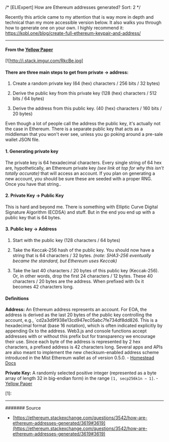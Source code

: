 /*
[ELIExpert] How are Ethereum addresses generated?
Sort: 2
*/

Recently this article came to my attention that is way more in depth and technical than my more accessible version below. It also walks you through how to generate one on your own. I highly recommend it: 
https://kobl.one/blog/create-full-ethereum-keypair-and-address/

---

#### From the [Yellow Paper](http://gavwood.com/paper.pdf)

[![http://i.stack.imgur.com/RkcBe.jpg]

#### There are three main steps to get from private -> address:

1. Create a random private key (64 (hex) characters / 256 bits / 32 bytes)

2. Derive the public key from this private key (128 (hex) characters / 512 bits / 64 bytes)

3. Derive the address from this public key. (40 (hex) characters / 160 bits / 20 bytes)

Even though a lot of people call the address the public key, it's actually not the case in Ethereum. There is a separate public key that acts as a middleman that you won't ever see, unless you go poking around a pre-sale wallet JSON file.

#### 1. Generating private key

The private key is 64 hexadecimal characters. Every single string of 64 hex are, hypothetically, an Ethereum private key *(see link at top for why this isn't totally accurate)* that will access an account. If you plan on generating a new account, you should be sure these are seeded with a proper RNG. Once you have that string..

#### 2. Private Key -> Public Key

This is hard and beyond me. There is something with Elliptic Curve Digital Signature Algorithm (ECDSA) and stuff. But in the end you end up with a public key that is 64 bytes.

#### 3. Public key -> Address

1. Start with the public key (128 characters / 64 bytes)

2. Take the Keccak-256 hash of the public key. You should now have a string that is 64 characters / 32 bytes. *(note: SHA3-256 eventually became the standard, but Ethereum uses Keccak)*

3. Take the last 40 characters / 20 bytes of this public key (Keccak-256). Or, in other words, drop the first 24 characters / 12 bytes. These 40 characters / 20 bytes are the address. When prefixed with 0x it becomes 42 characters long.

#### Definitions

**Address:** An Ethereum address represents an account. For EOA, the address is derived as the last 20 bytes of the public key controlling the account, e.g., `cd2a3d9f938e13cd947ec05abc7fe734df8dd826. This is a hexadecimal format (base 16 notation), which is often indicated explicitly by appending 0x to the address. Web3.js and console functions accept addresses with or without this prefix but for transparency we encourage their use. Since each byte of the address is represented by 2 hex characters, a prefixed address is 42 characters long. Several apps and APIs are also meant to implement the new checksum-enabled address scheme introduced in the Mist Ethereum wallet as of version 0.5.0. - [Homestead Docs](http://ethdocs.org/en/latest/glossary.html)

**Private Key:** A randomly selected positive integer (represented as
a byte array of length 32 in big-endian form) in the range `[1, secp256k1n − 1]`. - [Yellow Paper](http://gavwood.com/paper.pdf)

  [1]: 

---

####### Source

- [https://ethereum.stackexchange.com/questions/3542/how-are-ethereum-addresses-generated/3619#3619](https://ethereum.stackexchange.com/questions/3542/how-are-ethereum-addresses-generated/3619#3619)